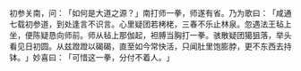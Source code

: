 初参关南，问：​「如何是大道之源？​」南打师一拳，师遂有省。乃为歌曰：​「咸通七载初参道，到处逢言不识言。心里疑团若栲栳，三春不乐止林泉。忽遇法王毡上坐，便陈疑恳向师前。师从毡上那伽起，袒膊当胸打一拳。骇散疑团獦狙落，举头看见日初圆。从兹蹬蹬以碣碣，直至如今常快活，只闻肚里饱膨脖，更不东西去持钵。​」妙喜曰：​「可惜这一拳，分付不着人。​」
